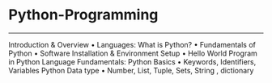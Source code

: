 # Python-Programming
-------------------------------------------
Introduction & Overview
  •	Languages: What is Python?
  • Fundamentals of Python
  •	Software Installation & Environment Setup
  •	Hello World Program in Python
Language Fundamentals: Python Basics
  •	Keywords, Identifiers, Variables
Python Data type 
  •	 Number, List, Tuple, Sets, String , dictionary
